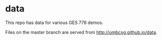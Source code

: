 # data

This repo has data for various GES 778 demos. 

Files on the master branch are served from <http://umbcsg.github.io/data>.
